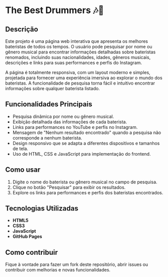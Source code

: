 # The Best Drummers 🎶🥁

## Descrição
Este projeto é uma página web interativa que apresenta os melhores bateristas de todos os tempos. O usuário pode pesquisar por nome ou gênero musical para encontrar informações detalhadas sobre bateristas renomados, incluindo suas nacionalidades, idades, gêneros musicais, descrições e links para suas performances e perfis do Instagram.

A página é totalmente responsiva, com um layout moderno e simples, projetada para fornecer uma experiência imersiva ao explorar o mundo dos bateristas. A funcionalidade de pesquisa torna fácil e intuitivo encontrar informações sobre qualquer baterista listado.

## Funcionalidades Principais
- Pesquisa dinâmica por nome ou gênero musical.
- Exibição detalhada das informações de cada baterista.
- Links para performances no YouTube e perfis no Instagram.
- Mensagem de "Nenhum resultado encontrado" quando a pesquisa não corresponde a nenhum baterista.
- Design responsivo que se adapta a diferentes dispositivos e tamanhos de tela.
- Uso de HTML, CSS e JavaScript para implementação do frontend.

## Como usar
1. Digite o nome do baterista ou gênero musical no campo de pesquisa.
2. Clique no botão "Pesquisar" para exibir os resultados.
3. Explore os links para performances e perfis dos bateristas encontrados.

## Tecnologias Utilizadas
- **HTML5**
- **CSS3**
- **JavaScript**
- **GitHub Pages** 

## Como contribuir
Fique à vontade para fazer um fork deste repositório, abrir issues ou contribuir com melhorias e novas funcionalidades.
